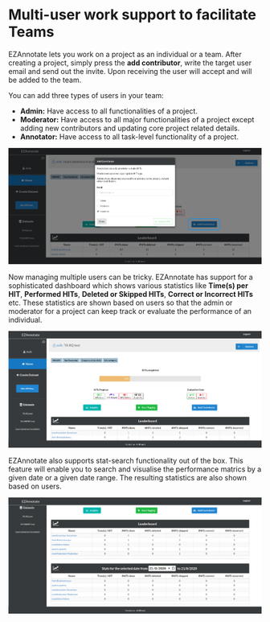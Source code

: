 # Multi-user work support to facilitate Teams

EZAnnotate lets you work on a project as an individual or a team. After creating a project, simply press the **add contributor**, write the target user email and send out the invite. Upon receiving the user will accept and will be added to the team.

You can add three types of users in your team:

- **Admin:** Have access to all functionalities of a project.
- **Moderator:** Have access to all major functionalities of a project except adding new contributors and updating core project related details.
- **Annotator:** Have access to all task-level functionality of a project.

![add-team](../assets/add-team.png)

Now managing multiple users can be tricky. EZAnnotate has support for a sophisticated dashboard which shows various statistics like **Time(s) per HIT**,	**Performed HITs**, **Deleted or Skipped HITs**, **Correct or Incorrect HITs** etc. These statistics are shown based on users so that the admin or moderator for a project can keep track or evaluate the performance of an individual.

![project-leaderboard-1.png](../assets/project-leaderboard-1.png)

EZAnnotate also supports stat-search functionality out of the box. This feature will enable you to search and visualise the performance matrics by a given date or a given date range. The resulting statistics are also shown based on users.

![project-leaderboard-2.png](../assets/project-leaderboard-2.png)
